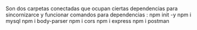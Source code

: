 Son dos carpetas conectadas que ocupan ciertas dependencias para 
sincornizarce y funcionar 
comandos para dependencias :
npm init -y
npm i mysql
npm i body-parser
npm i cors
npm i express
npm i postman